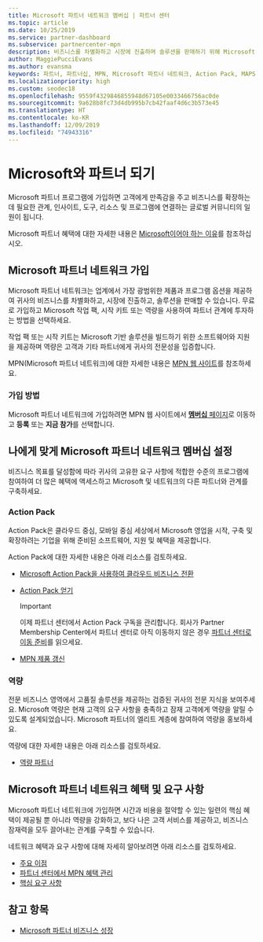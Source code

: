 ```yaml
---
title: Microsoft 파트너 네트워크 멤버십 | 파트너 센터
ms.topic: article
ms.date: 10/25/2019
ms.service: partner-dashboard
ms.subservice: partnercenter-mpn
description: 비즈니스를 차별화하고 시장에 진출하며 솔루션을 판매하기 위해 Microsoft Action Pack, 역량 및 프로그램 옵션을 포함하여 Microsoft와 파트너 혜택에 대해 알아보세요.
author: MaggiePucciEvans
ms.author: evansma
keywords: 파트너, 파트너십, MPN, Microsoft 파트너 네트워크, Action Pack, MAPS, Action Pack 구독, 혜택, MPN 혜택, 멤버십, 실버, 골드, 역량
ms.localizationpriority: high
ms.custom: seodec18
ms.openlocfilehash: 9559f4329846855948d67105e0033466756ac0de
ms.sourcegitcommit: 9a628b8fc73d4db995b7cb42faaf4d6c3b573e45
ms.translationtype: HT
ms.contentlocale: ko-KR
ms.lasthandoff: 12/09/2019
ms.locfileid: "74943316"
---
```

# <a name="partner-with-microsoft"></a>Microsoft와 파트너 되기

Microsoft 파트너 프로그램에 가입하면 고객에게 만족감을 주고 비즈니스를 확장하는 데 필요한 관계, 인사이트, 도구, 리소스 및 프로그램에 연결하는 글로벌 커뮤니티의 일원이 됩니다.

Microsoft 파트너 혜택에 대한 자세한 내용은 [Microsoft이어야 하는 이유](https://partner.microsoft.com/business-opportunities/why-microsoft)를 참조하십시오. 

## <a name="join-the-microsoft-partner-network"></a>Microsoft 파트너 네트워크 가입

<!-- 12/5/18 The content below was copied and pasted directly from the Membership page of the MPN site (https://partner.microsoft.com/membership)-->

Microsoft 파트너 네트워크는 업계에서 가장 광범위한 제품과 프로그램 옵션을 제공하여 귀사의 비즈니스를 차별화하고, 시장에 진출하고, 솔루션을 판매할 수 있습니다. 무료로 가입하고 Microsoft 작업 팩, 시작 키트 또는 역량을 사용하여 파트너 관계에 투자하는 방법을 선택하세요.

작업 팩 또는 시작 키트는 Microsoft 기반 솔루션을 빌드하기 위한 소프트웨어와 지원을 제공하며 역량은 고객과 기타 파트너에게 귀사의 전문성을 입증합니다.

MPN(Microsoft 파트너 네트워크)에 대한 자세한 내용은 [MPN 웹 사이트](https://partner.microsoft.com/commercial)를 참조하세요.

### <a name="how-to-join"></a>가입 방법

Microsoft 파트너 네트워크에 가입하려면 MPN 웹 사이트에서 [**멤버십** 페이지](https://partner.microsoft.com/membership)로 이동하고 **등록** 또는 **지금 참가**를 선택합니다.

## <a name="make-the-microsoft-partner-network-membership-work-for-you"></a>나에게 맞게 Microsoft 파트너 네트워크 멤버십 설정

<!-- 10/25/2019 The content below content from the Membership pages of the MPN site (https://partner.microsoft.com/membership) and additional updated content.-->

비즈니스 목표를 달성함에 따라 귀사의 고유한 요구 사항에 적합한 수준의 프로그램에 참여하여 더 많은 혜택에 액세스하고 Microsoft 및 네트워크의 다른 파트너와 관계를 구축하세요.

### <a name="action-pack"></a>Action Pack

Action Pack은 클라우드 중심, 모바일 중심 세상에서 Microsoft 영업을 시작, 구축 및 확장하려는 기업을 위해 준비된 소프트웨어, 지원 및 혜택을 제공합니다. 

Action Pack에 대한 자세한 내용은 아래 리소스를 검토하세요.

- [Microsoft Action Pack을 사용하여 클라우드 비즈니스 전환](https://partner.microsoft.com/membership/action-pack)

- [Action Pack 얻기](mpn-get-action-pack.md)
  
    >[!IMPORTANT]
    >이제 파트너 센터에서 Action Pack 구독을 관리합니다. 회사가 Partner Membership Center에서 파트너 센터로 아직 이동하지 않은 경우 [파트너 센터로 이동 준비](prepare-pmc-pc-migration.md)를 읽으세요.  

- [MPN 제품 갱신](renew-mpn-offers.md)

### <a name="competencies"></a>역량

전문 비즈니스 영역에서 고품질 솔루션을 제공하는 검증된 귀사의 전문 지식을 보여주세요. Microsoft 역량은 현재 고객의 요구 사항을 충족하고 잠재 고객에게 역량을 알릴 수 있도록 설계되었습니다. Microsoft 파트너의 엘리트 계층에 참여하여 역량을 홍보하세요.

역량에 대한 자세한 내용은 아래 리소스를 검토하세요.

- [역량 파트너](https://partner.microsoft.com/membership/competencies)

## <a name="microsoft-partner-network-benefits-and-requirements"></a>Microsoft 파트너 네트워크 혜택 및 요구 사항

Microsoft 파트너 네트워크에 가입하면 시간과 비용을 절약할 수 있는 일련의 핵심 혜택이 제공될 뿐 아니라 역량을 강화하고, 보다 나은 고객 서비스를 제공하고, 비즈니스 잠재력을 모두 끌어내는 관계를 구축할 수 있습니다.

네트워크 혜택과 요구 사항에 대해 자세히 알아보려면 아래 리소스를 검토하세요.

- [주요 이점](https://partner.microsoft.com/membership/core-benefits#simple-tab-content-1)
- [파트너 센터에서 MPN 혜택 관리](manage-your-partner-network-benefits.md)
- [핵심 요구 사항](https://partner.microsoft.com/membership/core-benefits#simple-tab-content-2)

## <a name="see-also"></a>참고 항목
- [Microsoft 파트너 비즈니스 성장](grow-your-business.md)
